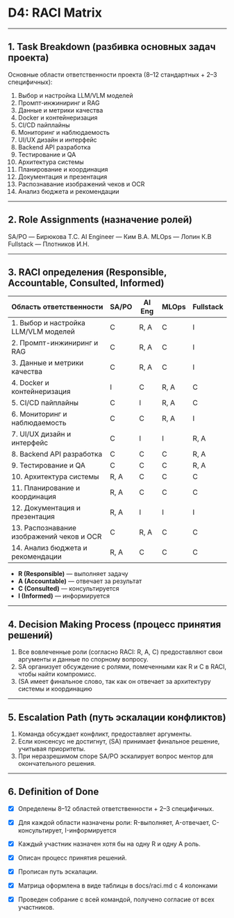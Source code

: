 # D4: RACI Matrix 
---

## 1. Task Breakdown (разбивка основных задач проекта)

Основные области ответственности проекта (8–12 стандартных + 2–3 специфичных):

1. Выбор и настройка LLM/VLM моделей
2. Промпт-инжиниринг и RAG
3. Данные и метрики качества
4. Docker и контейнеризация
5. CI/CD пайплайны
6. Мониторинг и наблюдаемость
7. UI/UX дизайн и интерфейс
8. Backend API разработка
9. Тестирование и QA
10. Архитектура системы
11. Планирование и координация
12. Документация и презентация
13. Распознавание изображений чеков и OCR
14. Анализ бюджета и рекомендации 


---

## 2. Role Assignments (назначение ролей)

SA/PO — Бирюкова Т.С.
AI Engineer — Ким В.А.
MLOps — Лопин К.В
Fullstack — Плотников И.Н.

---

## 3. RACI определения (Responsible, Accountable, Consulted, Informed)



| Область ответственности | SA/PO | AI Eng | MLOps | Fullstack |
|-------------------------|-------|--------|-------|-----------|
| 1. Выбор и настройка LLM/VLM моделей | C | R, A | C | I |
| 2. Промпт-инжиниринг и RAG | C | R, A | C | I |
| 3. Данные и метрики качества | C | R, A | C | I |
| 4. Docker и контейнеризация | I | C | R, A | C |
| 5. CI/CD пайплайны | C | I | R, A | C |
| 6. Мониторинг и наблюдаемость | C | C | R, A | I |
| 7. UI/UX дизайн и интерфейс | C | I | I | R, A |
| 8. Backend API разработка | C | C | C | R, A |
| 9. Тестирование и QA | C | C | C | R, A |
| 10. Архитектура системы | R, A | C | C | C |
| 11. Планирование и координация | R, A | C | C | C |
| 12. Документация и презентация | R, A | I | I | I |
| 13. Распознавание изображений чеков и OCR | C | R, A | C | C |
| 14. Анализ бюджета и рекомендации | R, A | C | C | C |

- **R (Responsible)** — выполняет задачу  
- **A (Accountable)** — отвечает за результат  
- **C (Consulted)** — консультируется  
- **I (Informed)** — информируется  

---

## 4. Decision Making Process (процесс принятия решений)

1. Все вовлеченные роли (согласно RACI: R, A, C) предоставляют свои аргументы и данные по спорному вопросу.
2. SA организует обсуждение с ролями, помеченными как R и C в RACI, чтобы найти компромисс.
3. (SA имеет финальное слово, так как он отвечает за архитектуру системы и координацию

---

## 5. Escalation Path (путь эскалации конфликтов)

1. Команда обсуждает конфликт, предоставляет аргументы.
2. Если консенсус не достигнут, (SA) принимает финальное решение, учитывая приоритеты.
3. При неразрешимом споре SA/PO эскалирует вопрос ментор для окончательного решения.


---

## 6. Definition of Done

- [x] Определены 8–12 областей ответственности + 2–3 специфичных.  
- [x] Для каждой области назначены роли: R-выполняет, A-отвечает, C-консультирует, I-информируется 
- [x] Каждый участник назначен хотя бы на одну R и одну A роль.  
- [x] Описан процесс принятия решений.  
- [x] Прописан путь эскалации.  
- [x] Матрица оформлена в виде таблицы в docs/raci.md с 4 колонками
- [x] Проведен собрание с всей командой, получено согласие от всех участников.  


